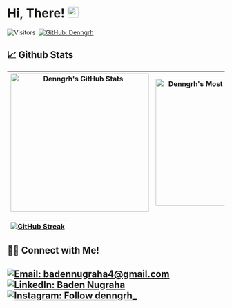 # Hi, There! [<img src="https://media.giphy.com/media/hvRJCLFzcasrR4ia7z/giphy.gif" width="25px" height="25px">](https://Denngrh.github.io/)

![Visitors](https://komarev.com/ghpvc/?username=Denngrh&style=flat&label=visitors)&nbsp;
[![GitHub: Denngrh](https://img.shields.io/github/followers/Denngrh?label=follow&style=social)](https://github.com/Denngrh)&nbsp;

## 📈 Github Stats
  
| <img align="center" width="320px" src="https://github-readme-stats-eight-theta.vercel.app/api?username=Denngrh&show_icons=true&hide_border=true&theme=radical&include_all_commits=true&count_private=true" alt="Denngrh's GitHub Stats"> | <img align="center" width="295px" src="https://github-readme-stats-eight-theta.vercel.app/api/top-langs/?username=Denngrh&langs_count=8&layout=compact&hide_border=true&theme=radical" alt="Denngrh's Most Used Language">
| ------------- | ------------- |  

| [![GitHub Streak](https://streak-stats.demolab.com?user=Denngrh&theme=onedark)](https://git.io/streak-stats)
| ------------- |


## 🤝🏻 Connect with Me!
[![Email: badennugraha4@gmail.com](https://img.shields.io/badge/-badennugraha4@gmail.com-D14836?style=flat&logo=Gmail&logoColor=white)](mailto:badennugraha4@gmail.com)
[![LinkedIn: Baden Nugraha](https://img.shields.io/badge/-LinkedIn-blue?style=flat&logo=Linkedin&logoColor=white&link=https://www.linkedin.com/in/denngrh/)](https://www.linkedin.com/in/denngrh/)&nbsp;
[![Instagram: Follow denngrh_](https://img.shields.io/badge/-Instagram-E4405F?style=flat&logo=Instagram&logoColor=white)](https://www.instagram.com/denngrh_)&nbsp;
---
